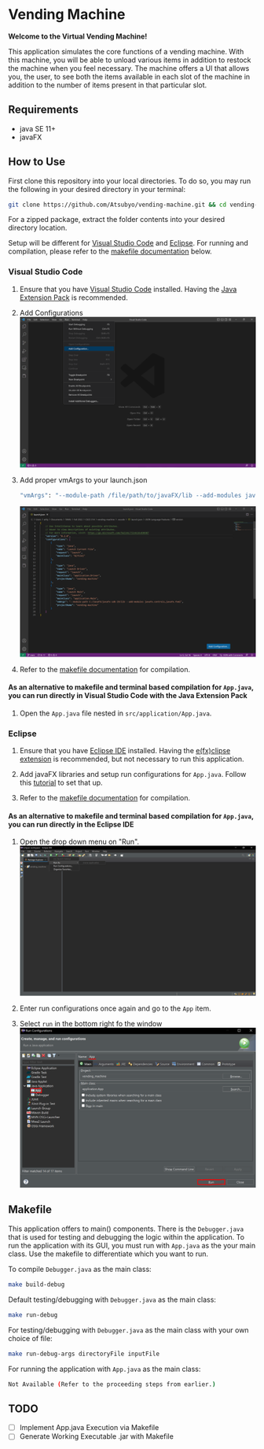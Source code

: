 # Vending Machine

**Welcome to the Virtual Vending Machine!**

This application simulates the core functions of a vending machine. With this machine, you will be able to unload various items in addition to restock the machine when you feel necessary. The machine offers a UI that allows you, the user, to see both the items available in each slot of the machine in addition to the number of items present in that particular slot.

## Requirements

- java SE 11+
- javaFX

## How to Use

First clone this repository into your local directories. To do so, you may run the following in your desired directory in your terminal:

```sh
git clone https://github.com/Atsubyo/vending-machine.git && cd vending-machine
```

For a zipped package, extract the folder contents into your desired directory location.

Setup will be different for [Visual Studio Code](#visual-studio-code) and [Eclipse](#eclipse). For running and compilation, please refer to the [makefile documentation](#makefile) below.

### Visual Studio Code

1. Ensure that you have [Visual Studio Code](https://code.visualstudio.com/download) installed. Having the [Java Extension Pack](https://marketplace.visualstudio.com/items?itemName=vscjava.vscode-java-pack) is recommended.

2. Add Configurations
    ![add_config](./MD_Images/vscode_add_config.PNG)

3. Add proper vmArgs to your launch.json

    ```sh
    "vmArgs": "--module-path /file/path/to/javaFX/lib --add-modules javafx.controls,javafx.fxml"
    ```

    ![vmArgs](./MD_Images/vmArgs.PNG)

4. Refer to the [makefile documentation](#makefile) for compilation.

#### As an alternative to makefile and terminal based compilation for `App.java`, you can run directly in Visual Studio Code with the Java Extension Pack

1. Open the `App.java` file nested in `src/application/App.java`.

### Eclipse

1. Ensure that you have [Eclipse IDE](https://www.eclipse.org/downloads/) installed. Having the [e(fx)clipse extension](https://www.eclipse.org/efxclipse/index.html) is recommended, but not necessary to run this application.

2. Add javaFX libraries and setup run configurations for `App.java`. Follow this [tutorial](https://youtu.be/bk28ytggz7E) to set that up.

3. Refer to the [makefile documentation](#makefile) for compilation.

#### As an alternative to makefile and terminal based compilation for `App.java`, you can run directly in the Eclipse IDE

1. Open the drop down menu on "Run".
    ![drop_down_menu](./MD_Images/eclipse_run_drop_down.PNG)

2. Enter run configurations once again and go to the `App` item.

3. Select `run` in the bottom right fo the window
    ![run_app](./MD_Images/eclipse_run_app.PNG)

## Makefile

This application offers to main() components. There is the `Debugger.java` that is used for testing and debugging the logic within the application. To run the application with its GUI, you must run with `App.java` as the your main class. Use the makefile to differentiate which you want to run.

To compile `Debugger.java` as the main class:

```sh
make build-debug
```

Default testing/debugging with `Debugger.java` as the main class:

```sh
make run-debug
```

For testing/debugging with `Debugger.java` as the main class with your own choice of file:

```sh
make run-debug-args directoryFile inputFile
```

For running the application with `App.java` as the main class:

```sh
Not Available (Refer to the proceeding steps from earlier.)
```

## TODO

- [ ] Implement App.java Execution via Makefile
- [ ] Generate Working Executable .jar with Makefile
